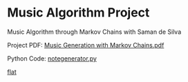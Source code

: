 # Music Algorithm Project
Music Algorithm through Markov Chains with Saman de Silva

Project PDF: [Music Generation with Markov Chains.pdf](Music%20Generation%20with%20Markov%20Chains.pdf)

Python Code: [notegenerator.py](notegenerator.py)

[flat](https://flat.io/score/6386b841cb6fe582d10c44f3/edit?sharingKey=adc408e8461a0c6bce887dc8e38074606522d525fb685b254a526d9be4ded0eb7f2b14707e497992c63941f4161e527bda89886ee74c05800be6a2ade212b2dd)
